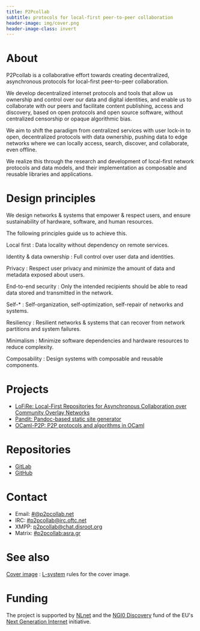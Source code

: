 ```yaml
---
title: P2Pcollab
subtitle: protocols for local-first peer-to-peer collaboration
header-image: img/cover.png
header-image-class: invert
---
```


# About

P2Pcollab is a collaborative effort towards creating decentralized,
asynchronous protocols for local-first peer-to-peer collaboration.

We develop decentralized internet protocols and tools
that allow us ownership and control over our data and digital identities,
and enable us to collaborate with our peers
and facilitate content publishing, access and discovery,
based on open protocols and open source software,
without centralized censorship or opaque algorithmic bias.

We aim to shift the paradigm from centralized services with user lock-in
to open, decentralized protocols with data ownership,
pushing data to edge networks where we can locally
access, search, discover, and collaborate, even offline.

We realize this through the research and development
of local-first network protocols and data models,
and their implementation as composable and reusable libraries and applications.

# Design principles

We design networks & systems that empower & respect users, and ensure
sustainability of hardware, software, and human resources.

The following principles guide us to achieve this.

Local first
:   Data locality without dependency on remote services.

Identity & data ownership
:   Full control over user data and identities.

Privacy
:   Respect user privacy and minimize the amount of data and metadata
    exposed about users.

End-to-end security
:   Only the intended recipients should be able to read data stored and
    transmitted in the network.

Self-*
:   Self-organization, self-optimization, self-repair of networks and
    systems.

Resiliency
:   Resilient networks & systems that can recover from network
    partitions and system failures.

Minimalism
:   Minimize software dependencies and hardware resources to reduce
    complexity.

Composability
:   Design systems with composable and reusable components.

# Projects

- [LoFiRe: Local-First Repositories for Asynchronous Collaboration over Community Overlay Networks](https://lofi.re)
- [Pandit: Pandoc-based static site generator](pandit)
- [OCaml-P2P: P2P protocols and algorithms in OCaml](ocaml-p2p.md)

# Repositories

- [GitLab](https://gitlab.com/p2pcollab)
- [GitHub](https://github.com/p2pcollab)

# Contact

- Email: <#@p2pcollab.net>
- IRC: [#p2pcollab@irc.oftc.net](ircs://irc.oftc.net:6697/p2pcollab)
- XMPP: [p2pcollab@chat.disroot.org](xmpp:p2pcollab@chat.disroot.org)
- Matrix: [#p2pcollab:asra.gr](https://matrix.to/#/#p2pcollab:asra.gr)

# See also

[Cover  image](https://tg-x.net/lsys/#?i=30&r=L%20%3A%20S%0AS%20%3A%20F%2B%5BF-Y%5BS%5D%5DF%29G%0AY%20%3A--%5B%7CF-F-%29-F%3EY%5D-%0AG%3A%20FGF%5B%2BF%5D%2B%3CY&p.size=11,0&p.angle=54.891,2.072051145&offsets=0,0,0&s.size=8.6,6.7&s.angle=7.6,4&play=0&anim=return%20%7B%0A%20angle%3A%20t%2F100%2C%0A%20angleG%3A%20t%2F1000%2C%0A%20size%3A%20null%2C%0A%20sizeG%3A%20null%2C%0A%20offsetX%3A%20null%2C%0A%20offsetY%3A%20null%2C%0A%20rotation%3A%20null%0A%20%7D&name=dream%20catcher)
: [L-system](https://en.wikipedia.org/wiki/L-system) rules for the cover image.

# Funding

The project is supported by [NLnet](https://nlnet.nl)
and the [NGI0 Discovery](https://nlnet.nl/discovery/) fund
of the EU's [Next Generation Internet](https://www.ngi.eu/) initiative.
